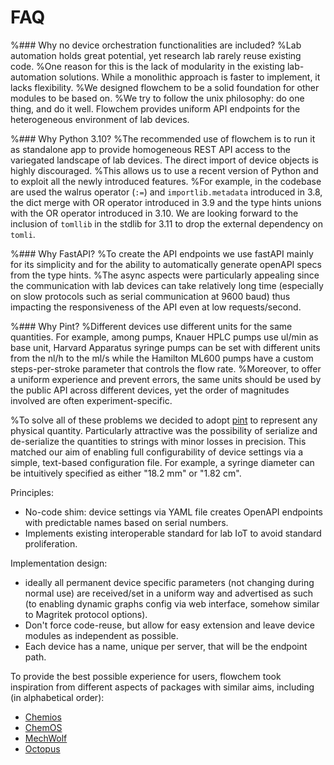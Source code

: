 # FAQ

%### Why no device orchestration functionalities are included?
%Lab automation holds great potential, yet research lab rarely reuse existing code.
%One reason for this is the lack of modularity in the existing lab-automation solutions. While a monolithic approach is faster to implement, it lacks flexibility.
%We designed flowchem to be a solid foundation for other modules to be based on.
%We try to follow the unix philosophy: do one thing, and do it well. Flowchem provides uniform API endpoints for the heterogeneous environment of lab devices.

%### Why Python 3.10?
%The recommended use of flowchem is to run it as standalone app to provide homogeneous REST API access to the variegated landscape of lab devices. The direct import of device objects is highly discouraged.
%This allows us to use a recent version of Python and to exploit all the newly introduced features.
%For example, in the codebase are used the walrus operator (`:=`) and `importlib.metadata` introduced in 3.8, the dict merge with OR operator introduced in 3.9 and the type hints unions with the OR operator introduced in 3.10. We are looking forward to the inclusion of `tomllib` in the stdlib for 3.11 to drop the external dependency on `tomli`.

%### Why FastAPI?
%To create the API endpoints we use fastAPI mainly for its simplicity and for the ability to automatically generate openAPI specs from the type hints.
%The async aspects were particularly appealing since the communication with lab devices can take relatively long time (especially on slow protocols such as serial communication at 9600 baud) thus impacting the responsiveness of the API even at low requests/second.

%### Why Pint?
%Different devices use different units for the same quantities. For example, among pumps, Knauer HPLC pumps use ul/min as base unit, Harvard Apparatus syringe pumps can be set with different units from the nl/h to the ml/s while the Hamilton ML600 pumps have a custom steps-per-stroke parameter that controls the flow rate.
%Moreover, to offer a uniform experience and prevent errors, the same units should be used by the public API across different devices, yet the order of magnitudes involved are often experiment-specific.

%To solve all of these problems we decided to adopt [pint](https://pint.readthedocs.io/en/stable/) to represent any physical quantity. Particularly attractive was the possibility of serialize and de-serialize the quantities to strings with minor losses in precision. This matched our aim of enabling full configurability of device settings via a simple, text-based configuration file. For example, a syringe diameter can be intuitively specified as either "18.2 mm" or "1.82 cm".

Principles:
- No-code shim: device settings via YAML file creates OpenAPI endpoints with predictable names based on serial numbers.
- Implements existing interoperable standard for lab IoT to avoid standard proliferation.

Implementation design:
  - ideally all permanent device specific parameters (not changing during normal use) are received/set in a uniform way and advertised as such (to enabling dynamic graphs config via web interface, somehow similar to Magritek protocol options).
- Don't force code-reuse, but allow for easy extension and leave device modules as independent as possible.
- Each device has a name, unique per server, that will be the endpoint path.

To provide the best possible experience for users, flowchem took inspiration from different aspects of packages with
similar aims, including (in alphabetical order):
- [Chemios](https://github.com/Chemios/chemios)
- [ChemOS](https://github.com/aspuru-guzik-group/ChemOS)
- [MechWolf](https://github.com/MechWolf/MechWolf)
- [Octopus](https://github.com/richardingham/octopus)
